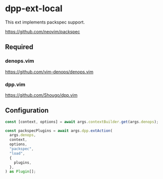 # dpp-ext-local

This ext implements packspec support.

https://github.com/neovim/packspec

## Required

### denops.vim

https://github.com/vim-denops/denops.vim

### dpp.vim

https://github.com/Shougo/dpp.vim

## Configuration

```typescript
const [context, options] = await args.contextBuilder.get(args.denops);

const packspecPlugins = await args.dpp.extAction(
  args.denops,
  context,
  options,
  "packspec",
  "load",
  {
    plugins,
  },
) as Plugin[];
```
